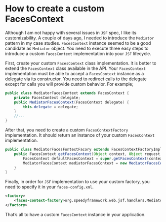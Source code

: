 # How to create a custom FacesContext
Although I am not happy with several issues in `JSF` spec, I like its customizability. A couple of days ago, I needed to 
introduce the `Mediator` pattern in my case studies. `FacesContext` instance seemed to be a good candidate as `Mediator` 
object. You need to execute three easy steps to introduce a custom `FacesContext` implementation into your `JSF` lifecycle.

First, create your custom `FacesContext` class implementation. It is better to extend the `FacesContext` class available 
in the API. Your `FacesContext` implementation must be able to accept a `FacesContext` instance as a delegate via its 
constructor. You need to redirect calls to the delegate except for calls you will provide custom behavior. For example;

```java
public class MediatorFacesContext extends FacesContext { 
    private FacesContext delegate; 
    public MediatorFacesContext(FacesContext delegate) { 
        this.delegate = delegate; 
    } 
    //... 
}
```

After that, you need to create a custom `FacesContextFactory` implementation. It should return an instance of your custom 
`FacesContext` implementation.

```java
public class MediatorFacesFontextFacory extends FacesContextFactoryImpl { 
    public FacesContext getFacesContext(Object context, Object request, Object response, Lifecycle lifecycle) throws FacesException { 
        FacesContext defaultFacesContext = super.getFacesContext(context, request, response, lifecycle);
        MediatorFacesContext mediatorFacesContext = new MediatorFacesContext(defaultFacesContext); return mediatorFacesContext; 
    } 
}
```

Finally, in order for `JSF` implementation to use your custom factory, you need to specify it in your `faces-config.xml`.

```xml
<factory> 
    <faces-context-factory>org.speedyframework.web.jsf.handlers.MediatorFacesFontextFacory</faces-context-factory> 
</factory>
```

That’s all to have a custom `FacesContext` instance in your application.
